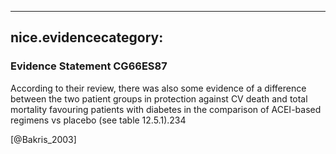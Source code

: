 
---
nice.evidencecategory: 
---

### Evidence Statement CG66ES87
According to their review, there was also some evidence of a difference between the two patient
groups in protection against CV death and total mortality favouring patients with diabetes in
the comparison of ACEI-based regimens vs placebo (see table 12.5.1).234

[@Bakris_2003]

